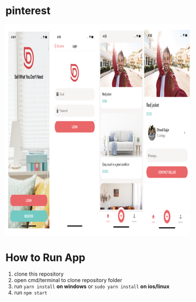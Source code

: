 # pinterest


<div align="center">
  <p align="center">
    <img src="assets/donewithit.png" width="2284" height="580" />    
  </p>
</div>  


# How to Run App

  1. clone this repository <br>
  2. open cmd/terminal to clone repository folder <br>
  3. run `yarn install` **on windows** or `sudo yarn install` **on ios/linux** <br>
  4. run `npm start`

